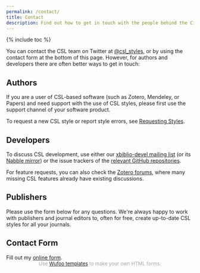 ```yaml
---
permalink: /contact/
title: Contact
description: Find out how to get in touch with the people behind the Citation Style Language.
---
```

{% include toc %}

You can contact the CSL team on Twitter at [@csl_styles](https://twitter.com/csl_styles), or by using the contact form at the bottom of this page. However, for authors and developers there are often better ways to get in touch:

## Authors

If you are a user of CSL-based software (such as Zotero, Mendeley, or Papers) and need support with the use of CSL styles, please first use the support channel of your software product.

To request a new CSL style or report style errors, see [Requesting Styles](/authors/#requesting-new-styles).

## Developers

To discuss CSL development, use either our [xbiblio-devel mailing list](https://lists.sourceforge.net/lists/listinfo/xbiblio-devel) (or its [Nabble mirror](http://xbiblio-devel.2463403.n2.nabble.com/)) or the issue trackers of the [relevant GitHub repositories](https://github.com/citation-style-language/).

For feature requests, you can also check the [Zotero forums](https://forums.zotero.org/), where many missing CSL features already have existing discussions.

## Publishers

Please use the form below for any questions. We're always happy to work with publishers and journal editors to, often for free, create up-to-date CSL styles for all your journals.

## Contact Form

<div id="wufoo-ze9gnah0xritgc">
Fill out my <a href="https://rmzelle.wufoo.com/forms/ze9gnah0xritgc">online form</a>.
</div>
<div id="wuf-adv" style="font-family:inherit;font-size: small;color:#a7a7a7;text-align:center;display:block;">Use <a href="http://www.wufoo.com/gallery/templates/">Wufoo templates</a> to make your own HTML forms.</div>
<script type="text/javascript">var ze9gnah0xritgc;(function(d, t) {
var s = d.createElement(t), options = {
'userName':'rmzelle',
'formHash':'ze9gnah0xritgc',
'autoResize':true,
'height':'627',
'async':true,
'host':'wufoo.com',
'header':'show',
'ssl':true};
s.src = ('https:' == d.location.protocol ? 'https://' : 'http://') + 'www.wufoo.com/scripts/embed/form.js';
s.onload = s.onreadystatechange = function() {
var rs = this.readyState; if (rs) if (rs != 'complete') if (rs != 'loaded') return;
try { ze9gnah0xritgc = new WufooForm();ze9gnah0xritgc.initialize(options);ze9gnah0xritgc.display(); } catch (e) {}};
var scr = d.getElementsByTagName(t)[0], par = scr.parentNode; par.insertBefore(s, scr);
})(document, 'script');</script>
